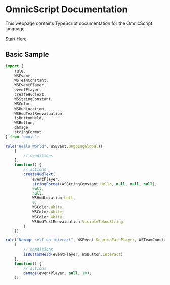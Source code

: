 # OmnicScript Documentation

This webpage contains TypeScript documentation for the OmnicScript language.


[Start Here](https://omnicscript-docs.arxenix.dev/modules/_workshop_types_d_.html)


## Basic Sample
```typescript
import {
    rule,
    WSEvent,
    WSTeamConstant,
    WSEventPlayer,
    eventPlayer,
    createHudText,
    WSStringConstant,
    WSColor,
    WSHudLocation,
    WSHudTextReevaluation,
    isButtonHeld,
    WSButton,
    damage,
    stringFormat
} from 'omnic';

rule("Hello World", WSEvent.OngoingGlobal)(
    [
        // conditions
    ],
    function() {
        // actions
        createHudText(
            eventPlayer,
            stringFormat(WSStringConstant.Hello, null, null, null),
            null,
            null,
            WSHudLocation.Left,
            0,
            WSColor.White,
            WSColor.White,
            WSColor.White,
            WSHudTextReevaluation.VisibleToAndString
        )
    });

rule("Damage self on interact", WSEvent.OngoingEachPlayer, WSTeamConstant.All, WSEventPlayer.All)(
    [
        // conditions
        isButtonHeld(eventPlayer, WSButton.Interact)
    ],
    function() {
        // actions
        damage(eventPlayer, null, 10);
    });
```
